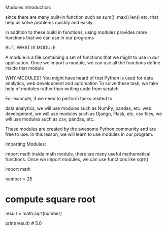 Modules Introduction:

since there are many built-in function such as sum(), max()
len() etc. that help us solve problems quickly and easily

in addition to these build in functions, using modules provides more functions that we can use in our programs

BUT, WHAT IS MODULE

A module is a file containing a set of functions that we might to use in our application. Once we import a module, we can use all the functions define inside that module

WHY MODULES?
You might have heard of that Python is used for data analytics, web development and automation
To solve these task, we take help of modules rather than writing code from scratch

For example, if we need to perform tasks related to

data analytics, we will use modules such as NumPy, pandas, etc.
web development, we will use modules such as Django, Flask, etc.
csv files, we will use modules such as csv, pandas, etc.

These modules are created by the awesome Python community and are free to use. In this lesson, we will learn to use modules in our program.

Importing Modules:

import math
inside math module, there are many useful mathematical functions.
Once we import modules, we can use functions like sqrt()

import math

number = 25

# compute square root

result = math.sqrt(number)

print(result) # 5.0
